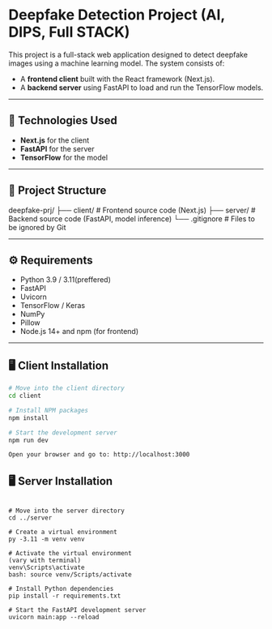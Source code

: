 # Deepfake Detection Project (AI, DIPS, Full STACK)

This project is a full-stack web application designed to detect deepfake images using a machine learning model. The system consists of:
- A **frontend client** built with the React framework (Next.js).
- A **backend server** using FastAPI to load and run the TensorFlow models.

---

## 🚀 Technologies Used

- **Next.js** for the client
- **FastAPI** for the server
- **TensorFlow** for the model

---

## 📁 Project Structure

deepfake-prj/
├── client/ # Frontend source code (Next.js)
├── server/ # Backend source code (FastAPI, model inference)
└── .gitignore # Files to be ignored by Git


---

## ⚙️ Requirements

- Python 3.9 / 3.11(preffered)
- FastAPI
- Uvicorn
- TensorFlow / Keras
- NumPy
- Pillow
- Node.js 14+ and npm (for frontend)

---

## 🖥️ Client Installation

```bash
# Move into the client directory
cd client

# Install NPM packages
npm install

# Start the development server
npm run dev

Open your browser and go to: http://localhost:3000
```

## 🖥 Server Installation
```

# Move into the server directory
cd ../server

# Create a virtual environment
py -3.11 -m venv venv

# Activate the virtual environment
(vary with terminal)
venv\Scripts\activate
bash: source venv/Scripts/activate

# Install Python dependencies
pip install -r requirements.txt

# Start the FastAPI development server
uvicorn main:app --reload
```

